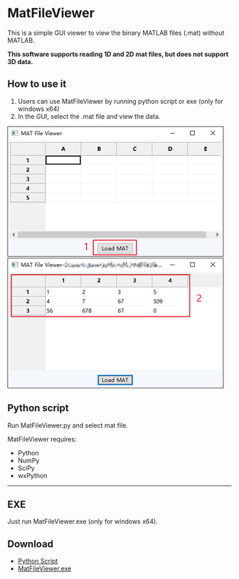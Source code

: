 # MatFileViewer
This is a simple GUI viewer to view the binary MATLAB files (.mat) without MATLAB.

**This software supports reading 1D and 2D mat files, but does not support 3D data.**

## How to use it

1. Users can use MatFileViewer by running python script or exe (only for windows x64)
2. In the GUI, select the .mat file and view the data.

![](https://github.com/worlddatong/MatFileViewer/blob/main/imgs/1.png)
![](https://github.com/worlddatong/MatFileViewer/blob/main/imgs/2.png)

## Python script
Run MatFileViewer.py and select mat file.

MatFileViewer requires:

- Python 
- NumPy 
- SciPy 
- wxPython
--------------------------

## EXE
Just run MatFileViewer.exe (only for windows x64).

## Download
- [Python Script](https://github.com/worlddatong/MatFileViewer/blob/main/Script/MatFileViewer.py)
- [MatFileViewer.exe](https://github.com/worlddatong/MatFileViewer/releases/tag/1.0)
